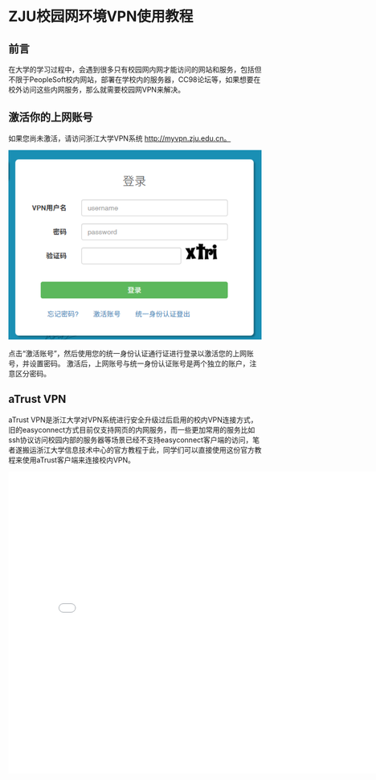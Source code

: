 # ZJU校园网环境VPN使用教程

## 前言

在大学的学习过程中，会遇到很多只有校园网内网才能访问的网站和服务，包括但不限于PeopleSoft校内网站，部署在学校内的服务器，CC98论坛等，如果想要在校外访问这些内网服务，那么就需要校园网VPN来解决。

## 激活你的上网账号

如果您尚未激活，请访问浙江大学VPN系统 http://myvpn.zju.edu.cn。

![image-20250909022626714](./assets/image-20250909022626714.png)

点击“激活账号”，然后使用您的统一身份认证通行证进行登录以激活您的上网账号，并设置密码。
激活后，上网账号与统一身份认证账号是两个独立的账户，注意区分密码。


## aTrust VPN
aTrust VPN是浙江大学对VPN系统进行安全升级过后启用的校内VPN连接方式，旧的easyconnect方式目前仅支持网页的内网服务，而一些更加常用的服务比如ssh协议访问校园内部的服务器等场景已经不支持easyconnect客户端的访问，笔者遂搬运浙江大学信息技术中心的官方教程于此，同学们可以直接使用这份官方教程来使用aTrust客户端来连接校内VPN。

<iframe src="../assets/atrust.pdf" width="800" height="600" style="border: none;"></iframe>